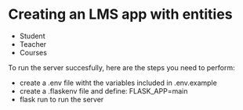 # Creating an LMS app with entities
- Student
- Teacher
- Courses

To run the server succesfully, here are the steps you need to perform:
- create a .env file witht the variables included in .env.example
- create a .flaskenv file and define: FLASK_APP=main
- flask run to run the server